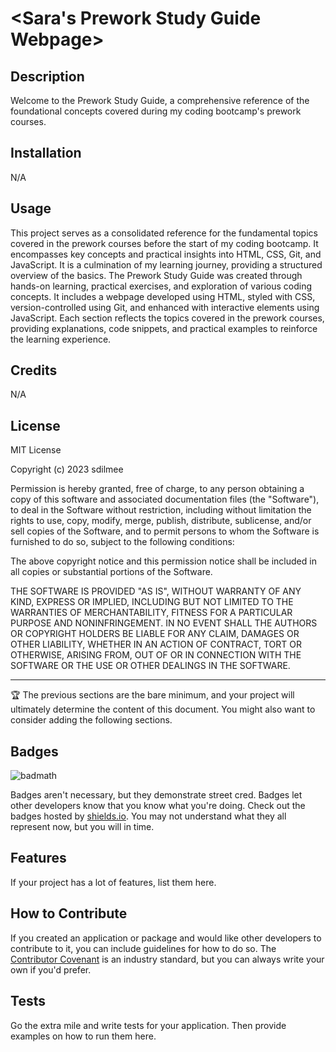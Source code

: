 # <Sara's Prework Study Guide Webpage>

## Description

Welcome to the Prework Study Guide, a comprehensive reference of the foundational concepts covered during my coding bootcamp's prework courses. 

## Installation

N/A

## Usage

This project serves as a consolidated reference for the fundamental topics covered in the prework courses before the start of my coding bootcamp. It encompasses key concepts and practical insights into HTML, CSS, Git, and JavaScript. It is a culmination of my learning journey, providing a structured overview of the basics. 
The Prework Study Guide was created through hands-on learning, practical exercises, and exploration of various coding concepts. It includes a webpage developed using HTML, styled with CSS, version-controlled using Git, and enhanced with interactive elements using JavaScript. Each section reflects the topics covered in the prework courses, providing explanations, code snippets, and practical examples to reinforce the learning experience. 

## Credits

N/A

## License

MIT License

Copyright (c) 2023 sdilmee

Permission is hereby granted, free of charge, to any person obtaining a copy
of this software and associated documentation files (the "Software"), to deal
in the Software without restriction, including without limitation the rights
to use, copy, modify, merge, publish, distribute, sublicense, and/or sell
copies of the Software, and to permit persons to whom the Software is
furnished to do so, subject to the following conditions:

The above copyright notice and this permission notice shall be included in all
copies or substantial portions of the Software.

THE SOFTWARE IS PROVIDED "AS IS", WITHOUT WARRANTY OF ANY KIND, EXPRESS OR
IMPLIED, INCLUDING BUT NOT LIMITED TO THE WARRANTIES OF MERCHANTABILITY,
FITNESS FOR A PARTICULAR PURPOSE AND NONINFRINGEMENT. IN NO EVENT SHALL THE
AUTHORS OR COPYRIGHT HOLDERS BE LIABLE FOR ANY CLAIM, DAMAGES OR OTHER
LIABILITY, WHETHER IN AN ACTION OF CONTRACT, TORT OR OTHERWISE, ARISING FROM,
OUT OF OR IN CONNECTION WITH THE SOFTWARE OR THE USE OR OTHER DEALINGS IN THE
SOFTWARE.

---

🏆 The previous sections are the bare minimum, and your project will ultimately determine the content of this document. You might also want to consider adding the following sections.

## Badges

![badmath](https://img.shields.io/github/languages/top/nielsenjared/badmath)

Badges aren't necessary, but they demonstrate street cred. Badges let other developers know that you know what you're doing. Check out the badges hosted by [shields.io](https://shields.io/). You may not understand what they all represent now, but you will in time.

## Features

If your project has a lot of features, list them here.

## How to Contribute

If you created an application or package and would like other developers to contribute to it, you can include guidelines for how to do so. The [Contributor Covenant](https://www.contributor-covenant.org/) is an industry standard, but you can always write your own if you'd prefer.

## Tests

Go the extra mile and write tests for your application. Then provide examples on how to run them here.